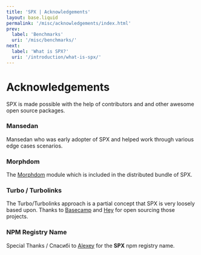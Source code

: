 ```yaml
---
title: 'SPX | Acknowledgements'
layout: base.liquid
permalink: '/misc/acknowledgements/index.html'
prev:
  label: 'Benchmarks'
  uri: '/misc/benchmarks/'
next:
  label: 'What is SPX?'
  uri: '/introduction/what-is-spx/'
---
```


# Acknowledgements

SPX is made possible with the help of contributors and and other awesome open source packages.

### Mansedan

Mansedan who was early adopter of SPX and helped work through various edge cases scenarios.

### Morphdom

The [Morphdom](https://github.com/patrick-steele-idem/morphdom) module which is included in the distributed bundle of SPX.

### Turbo / Turbolinks

The Turbo/Turbolinks approach is a partial concept that SPX is very loosely based upon. Thanks to [Basecamp](https://stimulus.hotwired.dev/assets/logo-basecamp.svg) and [Hey](https://hey.com/) for open sourcing those projects.

### NPM Registry Name

Special Thanks / Спасибі to [Alexey](https://github.com/gigi) for the **SPX** npm registry name.
